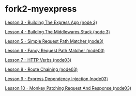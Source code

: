 fork2-myexpress
==============
[Lesson 3 - Building The Express App (node 3)](https://gist.github.com/hayeah/8f30bbc9e13761e8d9ed)

[Lesson 4 - Building The Middlewares Stack (node 3)](https://gist.github.com/hayeah/6bbe2bebf58ec9ae889a)

[Lesson 5 - Simple Request Path Matcher (node3)](https://gist.github.com/hayeah/5933719969b041b1cfff)

[Lesson 6 - Fancy Request Path Matcher (node03)](https://gist.github.com/hayeah/5a79837c9646b8398fd2)

[Lesson 7 - HTTP Verbs (node03)](https://gist.github.com/hayeah/8af3c2c52427c3e8b3bb)

[Lesson 8 - Route Chaining (node03)](https://gist.github.com/hayeah/f0bf015fdeb0a08ffce5)

[Lesson 9 - Express Dependency Injection (node03)](https://gist.github.com/hayeah/ff0c23ef1eb39f4dcd3a)

[Lesson 10 - Monkey Patching Request And Response (node03)](https://gist.github.com/hayeah/b136e7631deaa362a716)
